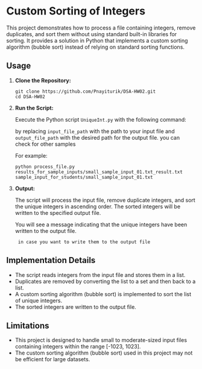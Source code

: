 # Custom Sorting of Integers

This project demonstrates how to process a file containing integers, remove duplicates, and sort them without using standard built-in libraries for sorting. It provides a solution in Python that implements a custom sorting algorithm (bubble sort) instead of relying on standard sorting functions.

## Usage

1. **Clone the Repository:**

    ```
    git clone https://github.com/Pnayiturik/DSA-HW02.git
    cd DSA-HW02
    ```

2. **Run the Script:**

    Execute the Python script `UniqueInt.py` with the following command:

   

    by replacing `input_file_path` with the path to your input file and `output_file_path` with the desired path for the output file.
    you can check for other samples

    For example:

    ```
    python process_file.py results_for_sample_inputs/small_sample_input_01.txt_result.txt sample_input_for_students/small_sample_input_01.txt
    ```

4. **Output:**

    The script will process the input file, remove duplicate integers, and sort the unique integers in ascending order. The sorted integers will be written to the specified output file.

    You will see a message indicating that the unique integers have been written to the output file.
   ```
    in case you want to write them to the output file
    ```

## Implementation Details

- The script reads integers from the input file and stores them in a list.
- Duplicates are removed by converting the list to a set and then back to a list.
- A custom sorting algorithm (bubble sort) is implemented to sort the list of unique integers.
- The sorted integers are written to the output file.

## Limitations

- This project is designed to handle small to moderate-sized input files containing integers within the range [-1023, 1023].
- The custom sorting algorithm (bubble sort) used in this project may not be efficient for large datasets.


